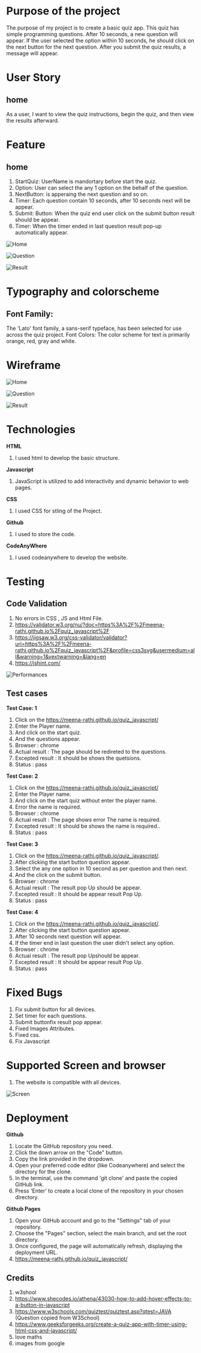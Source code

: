 
# Purpose of the project #

The purpose of my project is to create a basic quiz app. This quiz has simple programming questions. After 10 seconds, a new question will appear. If the user selected the option within 10 seconds, he should click on the next button for the next question. After you submit the quiz results, a message will appear.

# User Story #

## home ##
As a user, I want to view the quiz instructions, begin the quiz, and then view the results afterward.

# Feature #

## home ##

1. StartQuiz: UserName is mandortary before start the quiz.
2. Option: User can select the any 1 option on the behalf of the question.
3. NextButton: is apperaing the next question and so on.
4. Timer: Each question contain 10 seconds, after 10 seconds next will be appear.
5. Submit: Button: When the quiz end user click on the submit button result should be appear.
6. Timer: When the timer ended in last question result pop-up automatically appear.

![Home](readme-doc/home.JPG)

![Question](readme-doc/question.JPG)

![Result](readme-doc/result.JPG)

# Typography and colorscheme #

## Font Family: ##

The 'Lato' font family, a sans-serif typeface, has been selected for use across the quiz project.
Font Colors:
The color scheme for text is primarily orange, red, gray and white.

# Wireframe #

![Home](readme-doc/Home.JPG)

![Question](readme-doc/questions.JPG)

![Result](readme-doc/Resultt.JPG)

# Technologies #

**HTML**

1. I used html to develop the basic structure.
   
**Javascript** 

1. JavaScript is utilized to add interactivity and dynamic behavior to web pages.
   
**CSS**

1. I used CSS for stling of the Project.
   
**Github**

1. I used to store the code.
   
**CodeAnyWhere**

1. I used codeanywhere to develop the website.

# Testing #

## Code Validation ##
1. No errors in CSS , JS and Html File.
2. https://validator.w3.org/nu/?doc=https%3A%2F%2Fmeena-rathi.github.io%2Fquiz_javascript%2F
3. https://jigsaw.w3.org/css-validator/validator?uri=https%3A%2F%2Fmeena-rathi.github.io%2Fquiz_javascript%2F&profile=css3svg&usermedium=all&warning=1&vextwarning=&lang=en
4. https://jshint.com/

![Performances](readme-doc/performances.JPG)

## Test cases ##

**Test Case: 1**
1. Click on the https://meena-rathi.github.io/quiz_javascript/
2. Enter the Player name.
3. And click on the start quiz.
4. And the questions appear.
5. Browser : chrome
6. Actual result : The page should be redireted to the questions.
7. Excepted result : It should be shows the quetsions.
8. Status : pass

**Test Case: 2**
1. Click on the https://meena-rathi.github.io/quiz_javascript/
2. Enter the Player name.
3. And click on the start quiz without enter the player name.
4. Error the name is required.
5. Browser : chrome
6. Actual result : The page shows error The name is required.
7. Excepted result : It should be shows the name is required..
8. Status : pass

**Test Case: 3**
1. Click on the https://meena-rathi.github.io/quiz_javascript/.
2. After clicking the start button question appear.
3. Select the any one option in 10 second as per question and then next.
4. And the click on the submit button.
5. Browser : chrome
6. Actual result : The result pop Up should be appear.
7. Excepted result : It should be appear result Pop Up.
8. Status : pass

**Test Case: 4**
1. Click on the https://meena-rathi.github.io/quiz_javascript/.
2. After clicking the start button question appear.
3. After 10 seconds next question will appear.
4. If the timer end in last question the user didn't select any option.
5. Browser : chrome
6. Actual result : The result pop Upshould be appear.
7. Excepted result : It should be appear result Pop Up.
8. Status : pass


# Fixed Bugs #
1. Fix submit button for all devices.
2. Set timer for each questions.
3. Submit buttonfix result pop appear.
4. Fixed Images Attributes.
5. Fixed css.
6. Fix Javascript

# Supported Screen and browser #
1. The website is compatible with all devices.

![Screen](readme-doc/responsive.JPG)

# Deployment #
**Github**

1. Locate the GitHub repository you need.
2. Click the down arrow on the "Code" button.
3. Copy the link provided in the dropdown.
4. Open your preferred code editor (like Codeanywhere) and select the directory for the clone.
5. In the terminal, use the command 'git clone' and paste the copied GitHub link.
6. Press 'Enter' to create a local clone of the repository in your chosen directory.

**Github Pages**

1. Open your GitHub account and go to the "Settings" tab of your repository.
2. Choose the "Pages" section, select the main branch, and set the root directory.
3. Once configured, the page will automatically refresh, displaying the deployment URL.
4. https://meena-rathi.github.io/quiz_javascript/

## Credits ##
1. w3shool
2. <https://www.shecodes.io/athena/43030-how-to-add-hover-effects-to-a-button-in-javascript>
3. https://www.w3schools.com/quiztest/quiztest.asp?qtest=JAVA (Question copied from W3School)
4. <https://www.geeksforgeeks.org/create-a-quiz-app-with-timer-using-html-css-and-javascript/>
5. love maths
6. images from google
